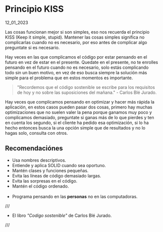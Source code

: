 # Principio KISS
12_01_2023

Las cosas funcionan mejor si son simples, eso nos recuerda el principio KISS (Keep it simple, stupid). Mantener las cosas simples significa no complicarlas cuando no es necesario, por eso antes de complicar algo preguntate si es necesario.

Hay veces en las que complicamos el código por estar pensando en el futuro en vez de estar en el presente. Quedate en el presente, no te enrolles pensando en el futuro cuando no es necesario, solo estás complicando todo sin un buen motivo, en vez de eso busca siempre la solución más simple para el problema que en estos momentos es importante.

> "Recordemos que el código sostenible se escribe para los requisitos de hoy y no sobre las suposiciones del mañana." - Carlos Blé Jurado.

Hay veces que complicamos pensando en optimizar y hacer más rápida la aplicación, en estos casos pueden pasar dos cosas, primero hay muchas optimizaciones que no suelen valer la pena porque ganamos muy poco y complicamos demasiado, preguntate si ganas más de lo que pierdes y ten en cuenta los segundo, si el cliente ha pedido esa optimización, si lo ha hecho entonces busca la una opción simple que de resultados y no lo hagas solo, consulta con otros.

## Recomendaciónes

- Usa nombres descriptivos.
- Entiende y aplica SOLID cuando sea oportuno.
- Mantén clases y funciones pequeñas.
- Evita las líneas de código demasiado largas.
- Evita las sorpresas en el código.
- Mantén el código ordenado.
<br/><br/>
- Programa pensando en las **personas** no en las computadoras.

///

* El libro *"Codigo sostenible"* de Carlos Blé Jurado.

///
